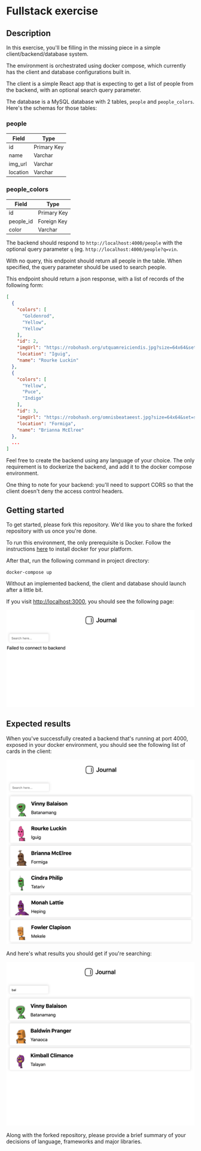 # Fullstack exercise

## Description

In this exercise, you'll be filling in the missing piece in a simple
client/backend/database system.

The environment is orchestrated using docker compose, which currently has the client and
database configurations built in.

The client is a simple React app that is expecting to get a list of people from the
backend, with an optional search query parameter.

The database is a MySQL database with 2 tables, `people` and `people_colors`. Here's the
schemas for those tables:

### people
| **Field** | **Type**    |
| --------- | ----------- |
| id        | Primary Key |
| name      | Varchar     |
| img_url   | Varchar     |
| location  | Varchar     |

### people_colors
| **Field** | **Type**    |
| --------- | ----------- |
| id        | Primary Key |
| people_id | Foreign Key |
| color     | Varchar     |

The backend should respond to `http://localhost:4000/people` with the optional query parameter `q`
(eg. `http://localhost:4000/people?q=vin`.

With no query, this endpoint should return all people in the table. When specified, the query
parameter should be used to search people.

This endpoint should return a json response, with a list of records of the following form:

```json
[
  {
    "colors": [
      "Goldenrod",
      "Yellow",
      "Yellow"
    ],
    "id": 2,
    "imgUrl": "https://robohash.org/utquamreiciendis.jpg?size=64x64&set=set1",
    "location": "Iguig",
    "name": "Rourke Luckin"
  },
  {
    "colors": [
      "Yellow",
      "Puce",
      "Indigo"
    ],
    "id": 3,
    "imgUrl": "https://robohash.org/omnisbeataeest.jpg?size=64x64&set=set1",
    "location": "Formiga",
    "name": "Brianna McElree"
  },
  ...
]
```

Feel free to create the backend using any language of your choice. The only requirement
is to dockerize the backend, and add it to the docker compose environment.

One thing to note for your backend: you'll need to support CORS so that the client
doesn't deny the access control headers.

## Getting started

To get started, please fork this repository. We'd like you to share the forked repository
with us once you're done.

To run this environment, the only prerequisite is Docker. Follow the instructions
[here](https://docs.docker.com/install/) to install docker for your platform.

After that, run the following command in project directory:

```
docker-compose up
```

Without an implemented backend, the client and database should launch after a little bit.

If you visit [http://localhost:3000](http://localhost:3000), you should see the following page:

![initial state](images/initial.png)

## Expected results

When you've successfully created a backend that's running at port 4000, exposed in your docker
environment, you should see the following list of cards in the client:

![list state](images/list.png)

And here's what results you should get if you're searching:

![search state](images/searched.png)

Along with the forked repository, please provide a brief summary of your decisions of language, frameworks
and major libraries.
